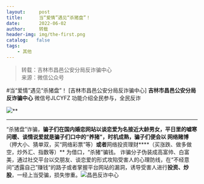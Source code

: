 ```yaml
---
layout:     post
title:      当“爱情”遇见“杀猪盘”！
date:       2022-06-02
author:     转载
header-img: img/the-first.png
catalog:   false
tags:
    - 其他
---
```


<blockquote><p>转载：吉林市昌邑公安分局反诈骗中心<br>
来源：微信公众号</p></blockquote>

#当“爱情”遇见“杀猪盘”！
[吉林市昌邑公安分局反诈骗中心]
**吉林市昌邑公安分局反诈骗中心**
微信号JLCYFZ
功能介绍全民参与，全民反诈

![]({{site.baseurl}}/postimg/jSC6UQZBSiboMHlia9qoJ4BAtf9icqBPzPK31JCdAu2Q0fBhkwqKoh0yc12XdU7EYVWvjtkmausq0kNSld4QJpFwA.jpeg)**
****
“杀猪盘”诈骗，**骗子们在国内婚恋网站以谈恋爱为名接近大龄男女，平日里的嘘寒问暖、谈情说爱就是骗子们口中的“养猪”，时机成熟，骗子们便会以
**网络赌博****（押大小、猜单双，买“网络彩票”等）****或者****网络投资理财****（买涨跌、做多做空，炒外汇、指数等）**
为借口，“杀猪”骗钱。
诈骗分子伪装成高富帅、白富美，通过社交平台以交朋友、谈恋爱的形式攻陷受害人的心理防线，在“不经意间”透露自己”赚钱“的路子或者掌握平台网站的漏洞，诱导受害人进行**投资、炒股**，一经上当受骗，损失惨重。![]({{site.baseurl}}/postimg/7f48KExj8S5r2SoPGyAOBicw10ceBIVvVyAZKyXZwOMhprgf3NnMPSWTyzkYmZdk4yWdHpCzz9cCQXib3ubBvAOA.jpeg)昌邑反诈中心
